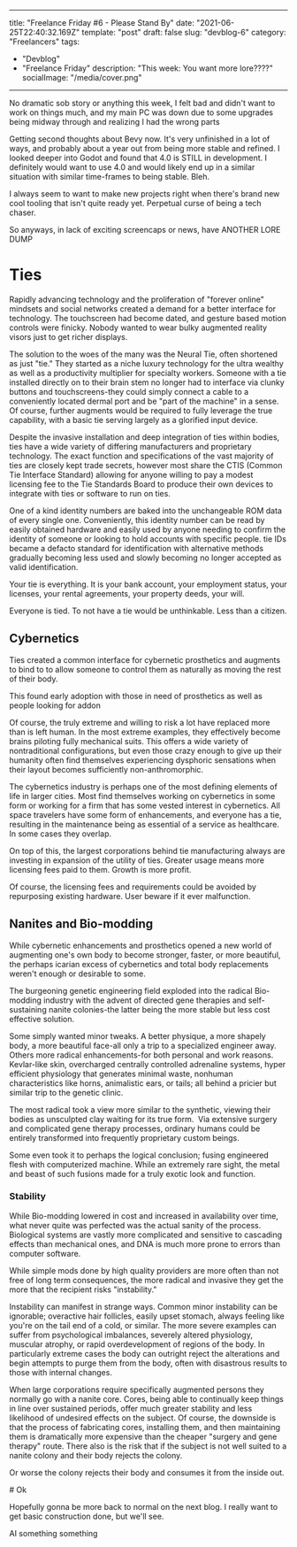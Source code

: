  ---
title: "Freelance Friday #6 - Please Stand By"
date: "2021-06-25T22:40:32.169Z"
template: "post"
draft: false
slug: "devblog-6"
category: "Freelancers"
tags:
  - "Devblog"
  - "Freelance Friday"
description: "This week: You want more lore????"
socialImage: "/media/cover.png"
---
No dramatic sob story or anything this week, I felt bad and didn't want to work on things much, and my main PC was down due to some upgrades being midway through and realizing I had the wrong parts

Getting second thoughts about Bevy now. It's very unfinished in a lot of ways, and probably about a year out from being more stable and refined. I looked deeper into Godot and found that 4.0 is STILL in development. I definitely would want to use 4.0 and would likely end up in a similar situation with similar time-frames to being stable. Bleh.

I always seem to want to make new projects right when there's brand new cool tooling that isn't quite ready yet. Perpetual curse of being a tech chaser.

So anyways, in lack of exciting screencaps or news, have ANOTHER LORE DUMP

# Ties

Rapidly advancing technology and the proliferation of "forever online" mindsets and social networks created a demand for a better interface for technology. The touchscreen had become dated, and gesture based motion controls were finicky. Nobody wanted to wear bulky augmented reality visors just to get richer displays.

The solution to the woes of the many was the Neural Tie, often shortened as just "tie." They started as a niche luxury technology for the ultra wealthy as well as a productivity multiplier for specialty workers. Someone with a tie installed directly on to their brain stem no longer had to interface via clunky buttons and touchscreens-they could simply connect a cable to a conveniently located dermal port and be "part of the machine" in a sense. Of course, further augments would be required to fully leverage the true capability, with a basic tie serving largely as a glorified input device.

Despite the invasive installation and deep integration of ties within bodies, ties have a wide variety of differing manufacturers and proprietary technology. The exact function and specifications of the vast majority of ties are closely kept trade secrets, however most share the CTIS (Common Tie Interface Standard) allowing for anyone willing to pay a modest licensing fee to the Tie Standards Board to produce their own devices to integrate with ties or software to run on ties.

One of a kind identity numbers are baked into the unchangeable ROM data of every single one. Conveniently, this identity number can be read by easily obtained hardware and easily used by anyone needing to confirm the identity of someone or looking to hold accounts with specific people. tie IDs became a defacto standard for identification with alternative methods gradually becoming less used and slowly becoming no longer accepted as valid identification.

Your tie is everything. It is your bank account, your employment status, your licenses, your rental agreements, your property deeds, your will. 

Everyone is tied. To not have a tie would be unthinkable. Less than a citizen.

## Cybernetics

Ties created a common interface for cybernetic prosthetics and augments to bind to to allow someone to control them as naturally as moving the rest of their body.

This found early adoption with those in need of prosthetics as well as people looking for addon 

Of course, the truly extreme and willing to risk a lot have replaced more than is left human. In the most extreme examples, they effectively become brains piloting fully mechanical suits. This offers a wide variety of nontraditional configurations, but even those crazy enough to give up their humanity often find themselves experiencing dysphoric sensations when their layout becomes sufficiently non-anthromorphic.

The cybernetics industry is perhaps one of the most defining elements of life in larger cities. Most find themselves working on cybernetics in some form or working for a firm that has some vested interest in cybernetics. All space travelers have some form of enhancements, and everyone has a tie, resulting in the maintenance being as essential of a service as healthcare. In some cases they overlap.

On top of this, the largest corporations behind tie manufacturing always are investing in expansion of the utility of ties. Greater usage means more licensing fees paid to them. Growth is more profit.

Of course, the licensing fees and requirements could be avoided by repurposing existing hardware. User beware if it ever malfunction.

## Nanites and Bio-modding

While cybernetic enhancements and prosthetics opened a new world of augmenting one's own body to become stronger, faster, or more beautiful, the perhaps icarian excess of cybernetics and total body replacements weren't enough or desirable to some.

The burgeoning genetic engineering field exploded into the radical Bio-modding industry with the advent of directed gene therapies and self-sustaining nanite colonies-the latter being the more stable but less cost effective solution.

Some simply wanted minor tweaks. A better physique, a more shapely body, a more beautiful face-all only a trip to a specialized engineer away. Others more radical enhancements-for both personal and work reasons. Kevlar-like skin, overcharged centrally controlled adrenaline systems, hyper efficient physiology that generates minimal waste, nonhuman characteristics like horns, animalistic ears, or tails; all behind a pricier but similar trip to the genetic clinic.

The most radical took a view more similar to the synthetic, viewing their bodies as unsculpted clay waiting for its true form.  Via extensive surgery and complicated gene therapy processes, ordinary humans could be entirely transformed into frequently proprietary custom beings.

Some even took it to perhaps the logical conclusion; fusing engineered flesh with computerized machine. While an extremely rare sight, the metal and beast of such fusions made for a truly exotic look and function.

### Stability

While Bio-modding lowered in cost and increased in availability over time, what never quite was perfected was the actual sanity of the process. Biological systems are vastly more complicated and sensitive to cascading effects than mechanical ones, and DNA is much more prone to errors than computer software.

While simple mods done by high quality providers are more often than not free of long term consequences, the more radical and invasive they get the more that the recipient risks "instability."

Instability can manifest in strange ways. Common minor instability can be ignorable; overactive hair follicles, easily upset stomach, always feeling like you're on the tail end of a cold, or similar. The more severe examples can suffer from psychological imbalances, severely altered physiology, muscular atrophy, or rapid overdevelopment of regions of the body. In particularly extreme cases the body can outright reject the alterations and begin attempts to purge them from the body, often with disastrous results to those with internal changes.

When large corporations require specifically augmented persons they normally go with a nanite core. Cores, being able to continually keep things in line over sustained periods, offer much greater stability and less likelihood of undesired effects on the subject. Of course, the downside is that the process of fabricating cores, installing them, and then maintaining them is dramatically more expensive than the cheaper "surgery and gene therapy" route. There also is the risk that if the subject is not well suited to a nanite colony and their body rejects the colony.

Or worse the colony rejects their body and consumes it from the inside out.

# Ok



Hopefully gonna be more back to normal on the next blog. I really want to get basic construction done, but we'll see.


AI something something